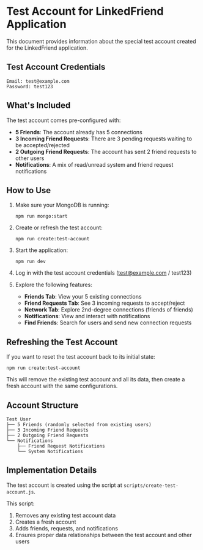 # Test Account for LinkedFriend Application

This document provides information about the special test account created for the LinkedFriend application.

## Test Account Credentials

```
Email: test@example.com
Password: test123
```

## What's Included

The test account comes pre-configured with:

-   **5 Friends**: The account already has 5 connections
-   **3 Incoming Friend Requests**: There are 3 pending requests waiting to be accepted/rejected
-   **2 Outgoing Friend Requests**: The account has sent 2 friend requests to other users
-   **Notifications**: A mix of read/unread system and friend request notifications

## How to Use

1. Make sure your MongoDB is running:

    ```
    npm run mongo:start
    ```

2. Create or refresh the test account:

    ```
    npm run create:test-account
    ```

3. Start the application:

    ```
    npm run dev
    ```

4. Log in with the test account credentials (test@example.com / test123)

5. Explore the following features:

    - **Friends Tab**: View your 5 existing connections
    - **Friend Requests Tab**: See 3 incoming requests to accept/reject
    - **Network Tab**: Explore 2nd-degree connections (friends of friends)
    - **Notifications**: View and interact with notifications
    - **Find Friends**: Search for users and send new connection requests

## Refreshing the Test Account

If you want to reset the test account back to its initial state:

```
npm run create:test-account
```

This will remove the existing test account and all its data, then create a fresh account with the same configurations.

## Account Structure

```
Test User
├── 5 Friends (randomly selected from existing users)
├── 3 Incoming Friend Requests
├── 2 Outgoing Friend Requests
└── Notifications
    ├── Friend Request Notifications
    └── System Notifications
```

## Implementation Details

The test account is created using the script at `scripts/create-test-account.js`.

This script:

1. Removes any existing test account data
2. Creates a fresh account
3. Adds friends, requests, and notifications
4. Ensures proper data relationships between the test account and other users
